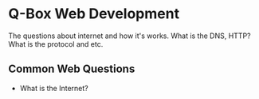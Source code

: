 # Q-Box Web Development

The questions about internet and how it's works. What is the DNS, HTTP? What is the protocol and etc.

## Common Web Questions

- What is the Internet?
